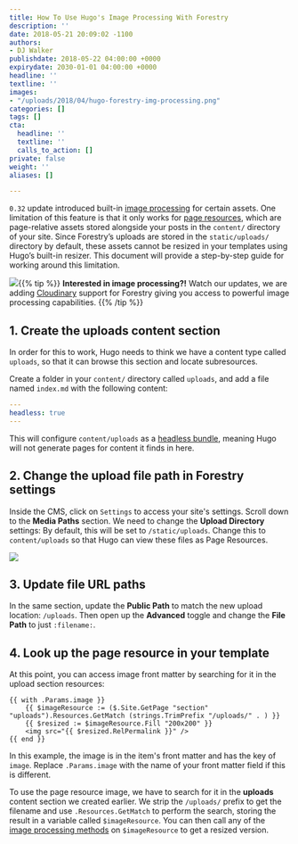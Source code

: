 ```yaml
---
title: How To Use Hugo's Image Processing With Forestry
description: ''
date: 2018-05-21 20:09:02 -1100
authors:
- DJ Walker
publishdate: 2018-05-22 04:00:00 +0000
expirydate: 2030-01-01 04:00:00 +0000
headline: ''
textline: ''
images:
- "/uploads/2018/04/hugo-forestry-img-processing.png"
categories: []
tags: []
cta:
  headline: ''
  textline: ''
  calls_to_action: []
private: false
weight: ''
aliases: []

---
```

`0.32` update introduced built-in [image processing](https://gohugo.io/content-management/image-processing/) for certain assets. One limitation of this feature is that it only works for [page resources](https://gohugo.io/content-management/page-resources/), which are page-relative assets stored alongside your posts in the `content/` directory of your site. Since Forestry’s uploads are stored in the `static/uploads/` directory by default, these assets cannot be resized in your templates using Hugo’s built-in resizer. This document will provide a step-by-step guide for working around this limitation.

![](/uploads/2018/04/media-library-hugo-img-processing.png){{% tip %}} 
**Interested in image processing?!** Watch our updates, we are adding [Cloudinary](https://cloudinary.com/) support for Forestry giving you access to powerful image processing capabilities.
{{% /tip %}}<p>

## 1. Create the uploads content section

In order for this to work, Hugo needs to think we have a content type called `uploads`, so that it can browse this section and locate subresources.

Create a folder in your `content/` directory called `uploads`, and add a file named `index.md` with the following content:

``` yaml
---
headless: true
---
```

This will configure `content/uploads` as a [headless bundle](https://gohugo.io/content-management/page-bundles/#headless-bundle), meaning Hugo will not generate pages for content it finds in here.


## 2. Change the upload file path in Forestry settings

Inside the CMS, click on `Settings` to access your site's settings. Scroll down to the **Media Paths** section. We need to change the **Upload Directory** settings: By default, this will be set to `/static/uploads`. Change this to `content/uploads` so that Hugo can view these files as Page Resources.

![](/uploads/2018/05/media_paths_settings_ss.png)

## 3. Update file URL paths

In the same section, update the **Public Path** to match the new upload location: `/uploads`. Then open up the **Advanced** toggle and change the **File Path** to just `:filename:`.

## 4. Look up the page resource in your template

At this point, you can access image front matter by searching for it in the upload section resources:

```go-html-template
{{ with .Params.image }}
    {{ $imageResource := ($.Site.GetPage "section" "uploads").Resources.GetMatch (strings.TrimPrefix "/uploads/" . ) }}
    {{ $resized := $imageResource.Fill "200x200" }}
    <img src="{{ $resized.RelPermalink }}" />
{{ end }}
```

In this example, the image is in the item's front matter and has the key of `image`. Replace `.Params.image` with the name of your front matter field if this is different.

To use the page resource image, we have to search for it in the **uploads** content section we created earlier. We strip the `/uploads/` prefix to get the filename and use `.Resources.GetMatch` to perform the search, storing the result in a variable called `$imageResource`. You can then call any of the [image processing methods](https://gohugo.io/content-management/image-processing/#image-processing-methods) on `$imageResource` to get a resized version.
